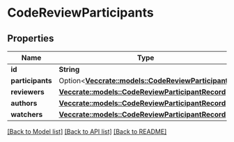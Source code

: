 # CodeReviewParticipants

## Properties

Name | Type | Description | Notes
------------ | ------------- | ------------- | -------------
**id** | **String** |  | 
**participants** | Option<[**Vec<crate::models::CodeReviewParticipant>**](CodeReviewParticipant.md)> |  | [optional]
**reviewers** | [**Vec<crate::models::CodeReviewParticipantRecord>**](CodeReviewParticipantRecord.md) |  | 
**authors** | [**Vec<crate::models::CodeReviewParticipantRecord>**](CodeReviewParticipantRecord.md) |  | 
**watchers** | [**Vec<crate::models::CodeReviewParticipantRecord>**](CodeReviewParticipantRecord.md) |  | 

[[Back to Model list]](../README.md#documentation-for-models) [[Back to API list]](../README.md#documentation-for-api-endpoints) [[Back to README]](../README.md)


